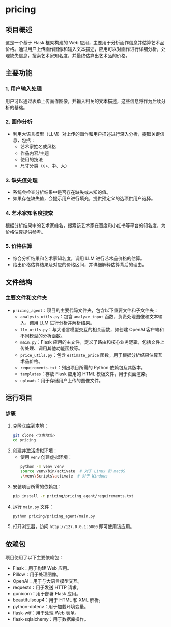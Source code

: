 
# pricing

## 项目概述
这是一个基于 Flask 框架构建的 Web 应用，主要用于分析画作信息并估算艺术品价格。通过用户上传画作图像和输入文本描述，应用可以对画作进行详细分析，处理缺失信息，搜索艺术家知名度，并最终估算出艺术品的价格。

## 主要功能

### 1. 用户输入处理
用户可以通过表单上传画作图像，并输入相关的文本描述，这些信息将作为后续分析的基础。

### 2. 画作分析
- 利用大语言模型（LLM）对上传的画作和用户描述进行深入分析，提取关键信息，包括：
  - 艺术家姓名或风格
  - 作品内容/主题
  - 使用的技法
  - 尺寸分类（小、中、大）

### 3. 缺失值处理
- 系统会检查分析结果中是否存在缺失或未知的值。
- 如果存在缺失值，会提示用户进行填充，提供预定义的选项供用户选择。

### 4. 艺术家知名度搜索
根据分析结果中的艺术家姓名，搜索该艺术家在百度和小红书等平台的知名度，为价格估算提供参考。

### 5. 价格估算
- 综合分析结果和艺术家知名度，调用 LLM 进行艺术品价格的估算。
- 给出价格估算结果及对应的价格区间，并详细解释估算背后的理由。

## 文件结构

### 主要文件和文件夹
- `pricing_agent`：项目的主要代码文件夹，包含以下重要文件和子文件夹：
  - `analysis_utils.py`：包含 `analyze_input` 函数，负责处理图像和文本输入，调用 LLM 进行分析并解析结果。
  - `llm_utils.py`：与大语言模型交互的相关函数，如创建 OpenAI 客户端和不同模型的分析函数。
  - `main.py`：Flask 应用的主文件，定义了路由和核心业务逻辑，包括文件上传处理、调用其他功能函数等。
  - `price_utils.py`：包含 `estimate_price` 函数，用于根据分析结果估算艺术品价格。
  - `requirements.txt`：列出项目所需的 Python 依赖包及其版本。
  - `templates`：存放 Flask 应用的 HTML 模板文件，用于页面渲染。
  - `uploads`：用于存储用户上传的图像文件。

## 运行项目

### 步骤
1. 克隆仓库到本地：
   ```sh
   git clone <仓库地址>
   cd pricing
   ```
2. 创建并激活虚拟环境：
   - 使用 `venv` 创建虚拟环境：
     ```sh
     python -m venv venv
     source venv/bin/activate  # 对于 Linux 和 macOS
     .\venv\Scripts\activate  # 对于 Windows
     ```
3. 安装项目所需的依赖包：
   ```sh
   pip install -r pricing/pricing_agent/requirements.txt
   ```
4. 运行 `main.py` 文件：
   ```sh
   python pricing/pricing_agent/main.py
   ```
5. 打开浏览器，访问 `http://127.0.0.1:5000` 即可使用该应用。

## 依赖包
项目使用了以下主要依赖包：
- Flask：用于构建 Web 应用。
- Pillow：用于处理图像。
- OpenAI：用于与大语言模型交互。
- requests：用于发送 HTTP 请求。
- gunicorn：用于部署 Flask 应用。
- beautifulsoup4：用于 HTML 和 XML 解析。
- python-dotenv：用于加载环境变量。
- flask-wtf：用于处理 Web 表单。
- flask-sqlalchemy：用于数据库操作。

